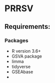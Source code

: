 # PRRSV
## Requirements: 
### Packages
* R version 3.6+ 
* GSVA package 
* limma
* tidyverse
* GSEAbase
* 
